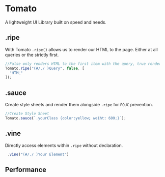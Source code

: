 # Tomato
A lightweight UI Library built on speed and needs.

## .ripe
With Tomato `.ripe()` allows us to render our HTML to the page. Either at all queries or the strictly first.

```js
//False only renders HTML to the first item with the query, true renders to all.
Tomato.ripe("(#/./ )Query", false, [
  "HTML"
]);
```

## .sauce 
Create style sheets and render them alongside `.ripe` for `FOUC` prevention.

```js
//Create Style Sheet
Tomato.sauce(`.yourClass {color:yellow; weiht: 600;}`);
```
## .vine
Directly access elements within `.ripe` without declaration. 

```js
 .vine("(#/./ )Your Element")
```

## Performance


